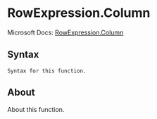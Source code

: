 ---
---

# RowExpression.Column

Microsoft Docs: [RowExpression.Column](https://docs.microsoft.com/en-us/powerquery-m/rowexpression-column)

## Syntax

```powerquery-m
Syntax for this function.
```

## About

About this function.

